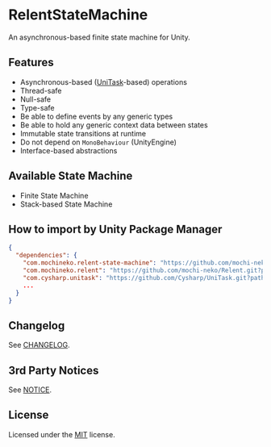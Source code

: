 # RelentStateMachine

An asynchronous-based finite state machine for Unity.

## Features

- Asynchronous-based ([UniTask](https://github.com/Cysharp/UniTask)-based) operations
- Thread-safe
- Null-safe
- Type-safe
- Be able to define events by any generic types
- Be able to hold any generic context data between states
- Immutable state transitions at runtime
- Do not depend on `MonoBehaviour` (UnityEngine)
- Interface-based abstractions

## Available State Machine

- Finite State Machine
- Stack-based State Machine

## How to import by Unity Package Manager

```json
{
  "dependencies": {
    "com.mochineko.relent-state-machine": "https://github.com/mochi-neko/RelentStateMachine.git?path=/Assets/Mochineko/RelentStateMachine#0.2.0",
    "com.mochineko.relent": "https://github.com/mochi-neko/Relent.git?path=/Assets/Mochineko/Relent#0.2.0",
    "com.cysharp.unitask": "https://github.com/Cysharp/UniTask.git?path=src/UniTask/Assets/Plugins/UniTask",
    ...
  }
}
```

## Changelog

See [CHANGELOG](https://github.com/mochi-neko/RelentStateMachine/blob/main/CHANGELOG.md).

## 3rd Party Notices

See [NOTICE](https://github.com/mochi-neko/RelentStateMachine/blob/main/NOTICE.md).

## License

Licensed under the [MIT](https://github.com/mochi-neko/RelentStateMachine/blob/main/LICENSE) license.
